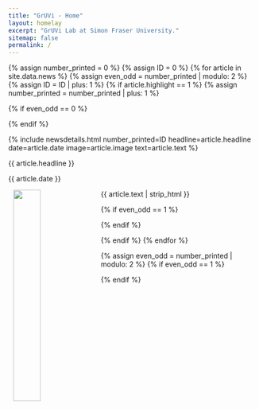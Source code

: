 ```yaml
---
title: "GrUVi - Home"
layout: homelay
excerpt: "GrUVi Lab at Simon Fraser University."
sitemap: false
permalink: /
---
```


<script type="text/javascript" language="javascript">
	$(function() {
		setTimeout( function(){ 
		    $('.news').trunk8({
			lines: 11
			});
		}  , 150 );
	setTimeout( function(){ 
		    $('.news').trunk8({
			lines: 11
			});
			
			var wells = document.getElementsByClassName("frontpage");
			for (var i = 0; i < wells.length; i++) {
			   console.log(wells.item(i));
			   //console.log(wells.item(i).lastChild);
			   
			   var children = wells.item(i).children;
				for (var j = 0; j < children.length; j++) {
				  var tableChild = children[j];
				  //console.log(tableChild);
					if (tableChild.classList.contains('subhover')){
						if (tableChild.clientHeight> 20){
							tableChild.classList.add("longtitle");
						}
					}
				}
			   //if($(this).height() > 348)
				//{
				//	$(this).lastChild.addClass('longtitle');
				//}
			}
			
		}  , 500 );
		
		setTimeout( function(){ 
		    $('.longtitle').trunk8({
			lines: 10
			});			
		}  , 800 );
		
	$('.news').trunk8({
		lines: 11
		});
	});

$(window).resize(function() {

$('.news').trunk8({
	lines: 11
	});

});


</script>



{% assign number_printed = 0 %}
{% assign ID = 0 %}
{% for article in site.data.news %}
{% assign even_odd = number_printed | modulo: 2 %}
{% assign ID = ID | plus: 1 %}
{% if article.highlight == 1 %}
{% assign number_printed = number_printed | plus: 1 %}

{% if even_odd == 0 %}
<div class="row">
{% endif %}

{% include newsdetails.html number_printed=ID headline=article.headline date=article.date image=article.image text=article.text %}

<div class="col-sm-6 clearfix">
 <div class="well frontpage">
  <newstit class="subhover pointer" onclick="openNavD{{ ID }}()" style="cursor:pointer;">{{ article.headline }}</newstit>
  <p>{{ article.date }}</p>
  <img src="{{ site.url }}{{ site.baseurl }}/images/newspic/{{ article.image }}" class="img-responsive subhover pointer" onclick="openNavD{{ ID }}()" width="33%" hspace="10" style="float: left;" />
  <p class="news" style="padding: 0 15px; text-align=justify; text-justify: inter-word;">{{ article.text | strip_html }}</p>
 </div>
</div>

{% if even_odd == 1 %}
</div>
{% endif %}

{% endif %}
{% endfor %}

{% assign even_odd = number_printed | modulo: 2 %}
{% if even_odd == 1 %}
</div>
{% endif %}


